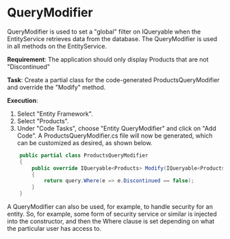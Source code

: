 # QueryModifier

QueryModifier is used to set a "global" filter on IQueryable when the EntityService retrieves data from the database.
The QueryModifier is used in all methods on the EntityService.

**Requirement**: The application should only display Products that are not "Discontinued"

**Task**: Create a partial class for the code-generated ProductsQueryModifier and override the "Modify" method.

**Execution**: 

1. Select "Entity Framework".
2. Select "Products".
3. Under "Code Tasks", choose "Entity QueryModifier" and click on "Add Code". A ProductsQueryModifier.cs file will now be generated, which can be customized as desired, as shown below. 

```cs
    public partial class ProductsQueryModifier 
    {
        public override IQueryable<Products> Modify(IQueryable<Products> query)
        {
            return query.Where(e => e.Discontinued == false);
        }
    }
```

A QueryModifier can also be used, for example, to handle security for an entity. So, for example, some form of security service or similar is injected into the constructor, and then the Where clause is set depending on what the particular user has access to.